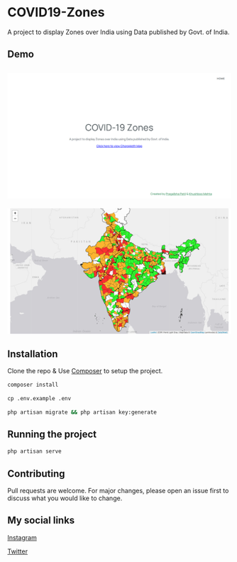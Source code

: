 # COVID19-Zones

A project to display Zones over India using Data published by Govt. of India.

## Demo
![Demo](demo_1.png)
---
![Demo](demo_2.png)

## Installation
Clone the repo &
Use [Composer](https://getcomposer.org/download/) to setup the project.

```cmd
composer install
```
```cmd
cp .env.example .env
```
```cmd
php artisan migrate && php artisan key:generate
```

## Running the project

```cmd
php artisan serve
```

## Contributing
Pull requests are welcome. For major changes, please open an issue first to discuss what you would like to change.

## My social links
[Instagram](https://instagram.com/psp.jpg)

[Twitter](https://twitter.com/pragalbha77)
